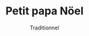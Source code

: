 ---
layout: "layouts/playing.html"
tags: "scores"
title: "Petit papa Nöel"
author: "Traditionnel"
style: "classique"
mei_file: "./petit_papa_noel.mei"
---